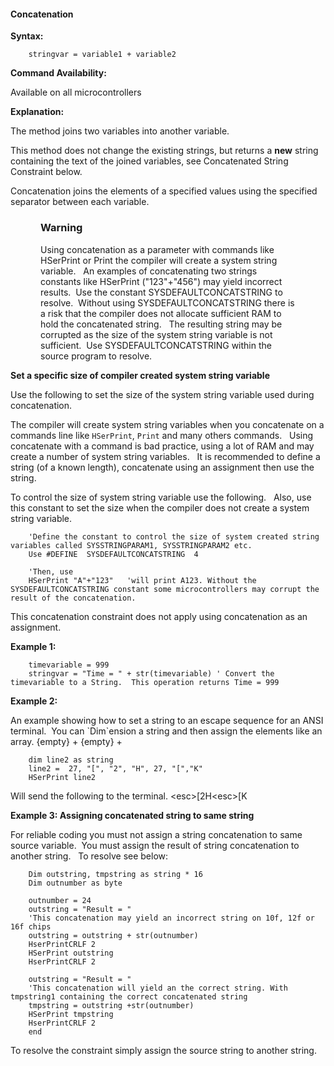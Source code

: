 <div class="section">

<div class="titlepage">

<div>

<div>

#### <span id="concatenation"></span>Concatenation

</div>

</div>

</div>

<span class="strong">**Syntax:**</span>

``` screen
    stringvar = variable1 + variable2
```

<span class="strong">**Command Availability:**</span>

Available on all microcontrollers

<span class="strong">**Explanation:**</span>

The method joins two variables into another variable.

This method does not change the existing strings, but returns a <span
class="strong">**new**</span> string containing the text of the joined
variables, see Concatenated String Constraint below.

Concatenation joins the elements of a specified values using the
specified separator between each variable.

<div class="warning" style="margin-left: 0.5in; margin-right: 0.5in;">

### Warning

Using concatenation as a parameter with commands like HSerPrint or Print
the compiler will create a system string variable.   An examples of
concatenating two strings constants like HSerPrint ("123"+"456") may
yield incorrect results.  Use the constant SYSDEFAULTCONCATSTRING to
resolve.  Without using SYSDEFAULTCONCATSTRING there is a risk that the
compiler does not allocate sufficient RAM to hold the concatenated
string.   The resulting string may be corrupted as the size of the
system string variable is not sufficient.  Use SYSDEFAULTCONCATSTRING
within the source program to resolve.

</div>

<span class="strong">**Set a specific size of compiler created system
string variable**</span>

Use the following to set the size of the system string variable used
during concatenation.  

The compiler will create system string variables when you concatenate on
a commands line like `HSerPrint`, `Print` and many others commands.  
Using concatenate with a command is bad practice, using a lot of RAM and
may create a number of system string variables.   It is recommended to
define a string (of a known length), concatenate using an assignment
then use the string.  

To control the size of system string variable use the following.   Also,
use this constant to set the size when the compiler does not create a
system string variable.  

``` screen
    'Define the constant to control the size of system created string variables called SYSSTRINGPARAM1, SYSSTRINGPARAM2 etc.
    Use #DEFINE  SYSDEFAULTCONCATSTRING  4

    'Then, use
    HSerPrint "A"+"123"   'will print A123. Without the SYSDEFAULTCONCATSTRING constant some microcontrollers may corrupt the result of the concatenation.
```

This concatenation constraint does not apply using concatenation as an
assignment.    
  
<span class="strong">**Example 1:**</span>

``` screen
    timevariable = 999
    stringvar = "Time = " + str(timevariable) ' Convert the timevariable to a String.  This operation returns Time = 999
```

<span class="strong">**Example 2:**</span>

An example showing how to set a string to an escape sequence for an ANSI
terminal.  You can \`Dim\`ension a string and then assign the elements
like an array. {empty} + {empty} +

``` screen
    dim line2 as string
    line2 =  27, "[", "2", "H", 27, "[","K"
    HSerPrint line2
```

Will send the following to the terminal. &lt;esc&gt;\[2H&lt;esc&gt;\[K  
  
<span class="strong">**Example 3: Assigning concatenated string to same
string**</span>

For reliable coding you must not assign a string concatenation to same
source variable.  You must assign the result of string concatenation to
another string.   To resolve see below:

``` screen
    Dim outstring, tmpstring as string * 16
    Dim outnumber as byte

    outnumber = 24
    outstring = "Result = "
    'This concatenation may yield an incorrect string on 10f, 12f or 16f chips
    outstring = outstring + str(outnumber)
    HserPrintCRLF 2
    HSerPrint outstring
    HserPrintCRLF 2

    outstring = "Result = "
    'This concatenation will yield an the correct string. With tmpstring1 containing the correct concatenated string
    tmpstring = outstring +str(outnumber)
    HSerPrint tmpstring
    HserPrintCRLF 2
    end
```

  
To resolve the constraint simply assign the source string to another
string.

  
  

</div>
